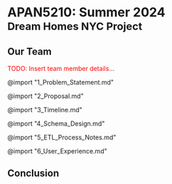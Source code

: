 # APAN5210: Summer 2024<br><small>Dream Homes NYC Project</small>

## Our Team

<span style="color: red;">TODO: Insert team member details...</span>

@import "1_Problem_Statement.md"

@import "2_Proposal.md"

@import "3_Timeline.md"

@import "4_Schema_Design.md"

@import "5_ETL_Process_Notes.md"

@import "6_User_Experience.md"

## Conclusion